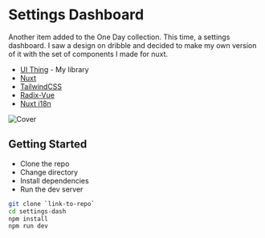 # Settings Dashboard

Another item added to the One Day collection. This time, a settings dashboard. I saw a design on dribble and decided to make my own version of it with the set of components I made for nuxt.

- [UI Thing](https://ui-thing.behonbaker.com/getting-started/introduction) - My library
- [Nuxt](https://nuxt.com/)
- [TailwindCSS](https://tailwindcss.com/)
- [Radix-Vue](https://www.radix-vue.com/)
- [Nuxt i18n](https://v8.i18n.nuxtjs.org/)

![Cover](/public/cover.png)


## Getting Started

- Clone the repo
- Change directory
- Install dependencies
- Run the dev server

```bash
git clone `link-to-repo`
cd settings-dash
npm install
npm run dev
```
